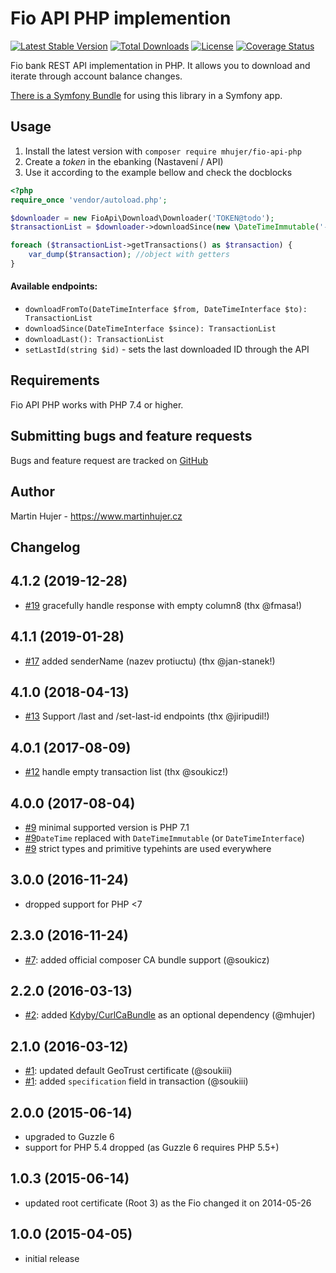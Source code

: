 # Fio API PHP implemention

[![Latest Stable Version](https://poser.pugx.org/mhujer/fio-api-php/version.png)](https://packagist.org/packages/mhujer/fio-api-php) [![Total Downloads](https://poser.pugx.org/mhujer/fio-api-php/downloads.png)](https://packagist.org/packages/mhujer/fio-api-php) [![License](https://poser.pugx.org/mhujer/fio-api-php/license.svg)](https://packagist.org/packages/mhujer/fio-api-php) [![Coverage Status](https://coveralls.io/repos/mhujer/fio-api-php/badge.svg?branch=master)](https://coveralls.io/r/mhujer/fio-api-php?branch=master)

Fio bank REST API implementation in PHP. It allows you to download and iterate through account balance changes.

[There is a Symfony Bundle](https://github.com/mhujer/fio-api-bundle) for using this library in a Symfony app.

Usage
----
1. Install the latest version with `composer require mhujer/fio-api-php`
2. Create a *token* in the ebanking (Nastavení / API)
3. Use it according to the example bellow and check the docblocks

```php
<?php
require_once 'vendor/autoload.php';

$downloader = new FioApi\Download\Downloader('TOKEN@todo');
$transactionList = $downloader->downloadSince(new \DateTimeImmutable('-1 week'));

foreach ($transactionList->getTransactions() as $transaction) {
    var_dump($transaction); //object with getters
}

```

#### Available endpoints:
- `downloadFromTo(DateTimeInterface $from, DateTimeInterface $to): TransactionList`
- `downloadSince(DateTimeInterface $since): TransactionList`
- `downloadLast(): TransactionList`
- `setLastId(string $id)` - sets the last downloaded ID through the API

Requirements
------------
Fio API PHP works with PHP 7.4 or higher.

Submitting bugs and feature requests
------------------------------------
Bugs and feature request are tracked on [GitHub](https://github.com/mhujer/fio-api-php/issues)

Author
------
Martin Hujer - <https://www.martinhujer.cz>

Changelog
----------

## 4.1.2 (2019-12-28)
- [#19](https://github.com/mhujer/fio-api-php/pull/19) gracefully handle response with empty column8 (thx @fmasa!)

## 4.1.1 (2019-01-28)
- [#17](https://github.com/mhujer/fio-api-php/pull/17) added senderName (nazev protiuctu) (thx @jan-stanek!)

## 4.1.0 (2018-04-13)
- [#13](https://github.com/mhujer/fio-api-php/pull/13) Support /last and /set-last-id endpoints (thx @jiripudil!)

## 4.0.1 (2017-08-09)
- [#12](https://github.com/mhujer/fio-api-php/pull/12) handle empty transaction list  (thx @soukicz!)

## 4.0.0 (2017-08-04)
- [#9](https://github.com/mhujer/fio-api-php/pull/9) minimal supported version is PHP 7.1
- [#9](https://github.com/mhujer/fio-api-php/pull/9)`DateTime` replaced with `DateTimeImmutable` (or `DateTimeInterface`)
- [#9](https://github.com/mhujer/fio-api-php/pull/9) strict types and primitive typehints are used everywhere

## 3.0.0 (2016-11-24)
- dropped support for PHP <7

## 2.3.0 (2016-11-24)
- [#7](https://github.com/mhujer/fio-api-php/pull/7): added official composer CA bundle support (@soukicz)

## 2.2.0 (2016-03-13)
- [#2](https://github.com/mhujer/fio-api-php/pull/2): added [Kdyby/CurlCaBundle](https://github.com/Kdyby/CurlCaBundle)
 	as an optional dependency (@mhujer)

## 2.1.0 (2016-03-12)
- [#1](https://github.com/mhujer/fio-api-php/pull/1): updated default GeoTrust certificate (@soukiii)
- [#1](https://github.com/mhujer/fio-api-php/pull/1): added `specification` field in transaction (@soukiii)

## 2.0.0 (2015-06-14)
- upgraded to Guzzle 6
- support for PHP 5.4 dropped (as Guzzle 6 requires PHP 5.5+)

## 1.0.3 (2015-06-14)
- updated root certificate (Root 3) as the Fio changed it on 2014-05-26

## 1.0.0 (2015-04-05)
- initial release
